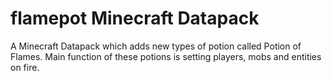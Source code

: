# flamepot Minecraft Datapack

A Minecraft Datapack which adds new types of potion called Potion of Flames. Main function of these potions is setting players, mobs and entities on fire.
